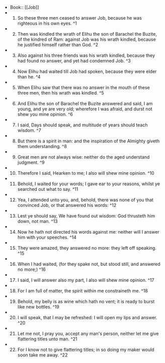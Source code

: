 - Book:: [[Job]]
- 1. So these three men ceased to answer Job, because he was righteous in his own eyes. ^1
- 2. Then was kindled the wrath of Elihu the son of Barachel the Buzite, of the kindred of Ram: against Job was his wrath kindled, because he justified himself rather than God. ^2
- 3. Also against his three friends was his wrath kindled, because they had found no answer, and yet had condemned Job. ^3
- 4. Now Elihu had waited till Job had spoken, because they were elder than he. ^4
- 5. When Elihu saw that there was no answer in the mouth of these three men, then his wrath was kindled. ^5
- 6. And Elihu the son of Barachel the Buzite answered and said, I am young, and ye are very old; wherefore I was afraid, and durst not shew you mine opinion. ^6
- 7. I said, Days should speak, and multitude of years should teach wisdom. ^7
- 8. But there is a spirit in man: and the inspiration of the Almighty giveth them understanding. ^8
- 9. Great men are not always wise: neither do the aged understand judgment. ^9
- 10. Therefore I said, Hearken to me; I also will shew mine opinion. ^10
- 11. Behold, I waited for your words; I gave ear to your reasons, whilst ye searched out what to say. ^11
- 12. Yea, I attended unto you, and, behold, there was none of you that convinced Job, or that answered his words: ^12
- 13. Lest ye should say, We have found out wisdom: God thrusteth him down, not man. ^13
- 14. Now he hath not directed his words against me: neither will I answer him with your speeches. ^14
- 15. They were amazed, they answered no more: they left off speaking. ^15
- 16. When I had waited, (for they spake not, but stood still, and answered no more;) ^16
- 17. I said, I will answer also my part, I also will shew mine opinion. ^17
- 18. For I am full of matter, the spirit within me constraineth me. ^18
- 19. Behold, my belly is as wine which hath no vent; it is ready to burst like new bottles. ^19
- 20. I will speak, that I may be refreshed: I will open my lips and answer. ^20
- 21. Let me not, I pray you, accept any man's person, neither let me give flattering titles unto man. ^21
- 22. For I know not to give flattering titles; in so doing my maker would soon take me away. ^22
